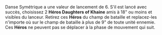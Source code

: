 Danse Symétrique a une valeur de lancement de 6. S'il est lancé avec succès, choisissez 2 **Héros Daughters of Khaine** amis à 18" ou moins et visibles du lanceur. Retirez ces **Héros** du champ de bataille et replacez-les n'importe où sur le champ de bataille à plus de 9" de toute unité ennemie. Ces **Héros** ne peuvent pas se déplacer à la phase de mouvement qui suit.